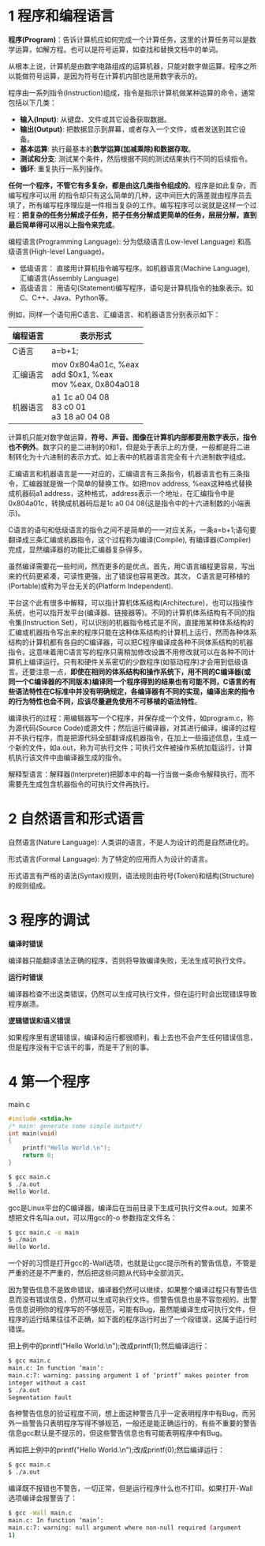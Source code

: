 # 1 程序和编程语言

**程序(Program)**：告诉计算机应如何完成一个计算任务，这里的计算任务可以是数学运算，如解方程。也可以是符号运算，如查找和替换文档中的单词。

从根本上说，计算机是由数字电路组成的运算机器，只能对数字做运算。程序之所以能做符号运算，是因为符号在计算机内部也是用数字表示的。

程序由一系列指令(Instruction)组成，指令是指示计算机做某种运算的命令，通常包括以下几类：

 - **输入(Input)**: 从键盘、文件或其它设备获取数据。
 - **输出(Output)**: 把数据显示到屏幕，或者存入一个文件，或者发送到其它设备。
 - **基本运算**: 执行最基本的**数学运算(加减乘除)和数据存取**。
 - **测试和分支**: 测试某个条件，然后根据不同的测试结果执行不同的后续指令。
 - **循环**: 重复执行一系列操作。

**任何一个程序，不管它有多复杂，都是由这几类指令组成的**。程序是如此复杂，而编写程序可以用 的指令却只有这么简单的几种，这中间巨大的落差就由程序员去填了，所有编写程序理应是一件相当复杂的工作。编写程序可以说就是这样一个过程：**把复杂的任务分解成子任务，把子任务分解成更简单的任务，层层分解，直到最后简单得可以用以上指令来完成**。

编程语言(Programming Language): 分为低级语言(Low-level Language) 和高级语言(High-level Language)。

 - 低级语言： 直接用计算机指令编写程序。如机器语言(Machine Language), 汇编语言(Assembly Language)
 - 高级语言： 用语句(Statement)编写程序，语句是计算机指令的抽象表示。如C、C++、Java、Python等。

例如，同样一个语句用C语言、汇编语言、和机器语言分别表示如下：

| 编程语言 | 表示形式                                                     |
| -------- | ------------------------------------------------------------ |
| C语言    | a=b+1;                                                       |
| 汇编语言 | mov  0x804a01c, %eax<br /> add $0x1, %eax<br /> mov %eax, 0x804a018 |
| 机器语言 | a1 1c a0 04 08 <br /> 83 c0 01 <br /> a3 18 a0 04 08         |

计算机只能对数字做运算，**符号、声音、图像在计算机内部都要用数字表示，指令也不例外**。数字只的是二进制的0和1，但是处于表示上的方便，一般都是将二进制转化为十六进制的表示方式。如上表中的机器语言完全有十六进制数字组成。

汇编语言和机器语言是一一对应的，汇编语言有三条指令，机器语言也有三条指令，汇编器就是做一个简单的替换工作。如把mov  address, %eax这种格式替换成机器码a1 address，这种格式，address表示一个地址，在汇编指令中是0x804a01c，转换成机器码后是1c a0 04 08(这是指令中的十六进制数的小端表示)。

C语言的语句和低级语言的指令之间不是简单的一一对应关系，一条a=b+1;语句要翻译成三条汇编或机器指令，这个过程称为编译(Compile), 有编译器(Compiler)完成，显然编译器的功能比汇编器复杂得多。

虽然编译需要花一些时间，然而更多的是优点。首先，用C语言编程更容易，写出来的代码更紧凑，可读性更强，出了错误也容易更改。其次， C语言是可移植的(Portable)或称为平台无关的(Platform Independent).

平台这个此有很多中解释，可以指计算机体系结构(Architecture)，也可以指操作系统，也可以指开发平台(编译器、链接器等)。不同的计算机体系结构有不同的指令集(Instruction Set)，可以识别的机器指令格式是不同，直接用某种体系结构的汇编或机器指令写出来的程序只能在这种体系结构的计算机上运行，然而各种体系结构的计算机都有各自的C编译器，可以把C程序编译成各种不同体系结构的机器指令，这意味着用C语言写的程序只需稍加修改设置不用修改就可以在各种不同计算机上编译运行。只有和硬件关系密切的少数程序(如驱动程序)才会用到低级语言。还要注意一点，**即使在相同的体系结构和操作系统下，用不同的C编译器(或同一个C编译器的不同版本)编译同一个程序得到的结果也有可能不同，C语言的有些语法特性在C标准中并没有明确规定，各编译器有不同的实现，编译出来的指令的行为特性也会不同，应该尽量避免使用不可移植的语法特性**。

编译执行的过程：用编辑器写一个C程序，并保存成一个文件，如program.c，称为源代码(Source Code)或源文件；然后运行编译器，对其进行编译，编译的过程并不执行程序，而是把源代码全部翻译成机器指令，在加上一些描述信息，生成一个新的文件，如a.out，称为可执行文件；可执行文件被操作系统加载运行，计算机执行该文件中由编译器生成的指令。

解释型语言：解释器(Interpreter)把脚本中的每一行当做一条命令解释执行，而不需要先生成包含机器指令的可执行文件再执行。

# 2 自然语言和形式语言

自然语言(Nature Language): 人类讲的语言，不是人为设计的而是自然进化的。

形式语言(Formal Language): 为了特定的应用而人为设计的语言。

形式语言有严格的语法(Syntax)规则，语法规则由符号(Token)和结构(Structure)的规则组成。

# 3 程序的调试

**编译时错误**

编译器只能翻译语法正确的程序，否则将导致编译失败，无法生成可执行文件。

**运行时错误**

编译器检查不出这类错误，仍然可以生成可执行文件，但在运行时会出现错误导致程序崩溃。

**逻辑错误和语义错误**

如果程序里有逻辑错误，编译和运行都很顺利，看上去也不会产生任何错误信息，但是程序没有干它该干的事，而是干了别的事。

# 4 第一个程序

main.c

```c
#include <stdio.h>
/* main: generate some simple output*/
int main(void)
{
    printf("Hello World.\n");
    return 0;
}
```

```bash
$ gcc main.c
$ ./a.out
Hello World.
```

gcc是Linux平台的C编译器，编译后在当前目录下生成可执行文件a.out。如果不想把文件名叫a.out，可以用gcc的-o 参数指定文件名：

```bash
$ gcc main.c -o main
$ ./main
Hello World.
```

一个好的习惯是打开gcc的-Wall选项，也就是让gcc提示所有的警告信息，不管是严重的还是不严重的，然后把这些问题从代码中全部消灭。

因为警告信息不是致命错误，编译器仍然可以继续，如果整个编译过程只有警告信息而没有错误信息，仍然可以生成可执行文件。但警告信息也是不容忽视的。出警告信息说明你的程序写的不够规范，可能有Bug，虽然能编译生成可执行文件，但程序的运行结果往往不正确，如下面的程序运行时出了一个段错误，这属于运行时错误。

把上例中的printf("Hello World.\n");改成printf(1);然后编译运行：

```bash
$ gcc main.c
main.c: In function ‘main’:
main.c:7: warning: passing argument 1 of ‘printf’ makes pointer from
integer without a cast
$ ./a.out
Segmentation fault
```

各种警告信息的验证程度不同，想上面这种警告几乎一定表明程序中有Bug，而另外一些警告只表明程序写得不够规范，一般还是能正确运行的，有些不重要的警告信息gcc默认是不提示的，但这些警告信息也有可能表明程序中有Bug。

再如把上例中的printf("Hello World.\n");改成printf(0);然后编译运行：

```bash
$ gcc main.c
$ ./a.out
```

编译既不报错也不警告，一切正常，但是运行程序什么也不打印。如果打开-Wall选项编译会报警告了：

```bash
$ gcc -Wall main.c
main.c: In function ‘main’:
main.c:7: warning: null argument where non-null required (argument
1)
```

